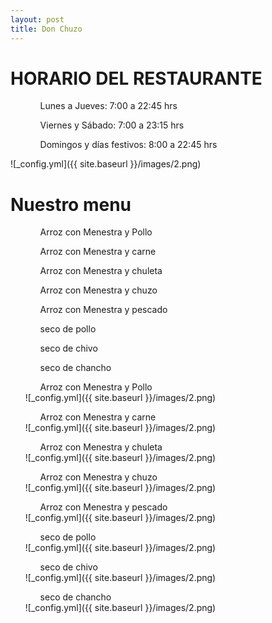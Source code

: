 ```yaml
---
layout: post
title: Don Chuzo
---
```

<h1>HORARIO DEL RESTAURANTE</h1>

<ul><ol>Lunes a Jueves: 7:00 a 22:45 hrs</ol>
<ol>Viernes y Sábado: 7:00 a 23:15 hrs</ol>
<ol>Domingos y días festivos: 8:00 a 22:45 hrs</ol></ul>
![_config.yml]({{ site.baseurl }}/images/2.png)

<h1>Nuestro menu</h1>
<ul>
<ol>Arroz con Menestra y Pollo</ol>
<ol>Arroz con Menestra y carne</ol>
<ol>Arroz con Menestra y chuleta</ol>
<ol>Arroz con Menestra y chuzo</ol>
<ol>Arroz con Menestra y pescado</ol>
<ol>seco de pollo</ol>
<ol>seco de chivo</ol> 
<ol>seco de chancho</ol>
</ul>
<ul>
<ol>Arroz con Menestra y Pollo</ol>
![_config.yml]({{ site.baseurl }}/images/2.png)
<ol>Arroz con Menestra y carne</ol>
![_config.yml]({{ site.baseurl }}/images/2.png)
<ol>Arroz con Menestra y chuleta</ol>
![_config.yml]({{ site.baseurl }}/images/2.png) 
<ol>Arroz con Menestra y chuzo</ol>
![_config.yml]({{ site.baseurl }}/images/2.png) 
<ol>Arroz con Menestra y pescado</ol>
![_config.yml]({{ site.baseurl }}/images/2.png)  
<ol>seco de pollo</ol>
![_config.yml]({{ site.baseurl }}/images/2.png) 
<ol>seco de chivo</ol>
![_config.yml]({{ site.baseurl }}/images/2.png) 
<ol>seco de chancho</ol>
![_config.yml]({{ site.baseurl }}/images/2.png)  
</ul>

